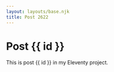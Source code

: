 ```yaml
---
layout: layouts/base.njk
title: Post 2622
---
```


# Post {{ id }}

This is post {{ id }} in my Eleventy project.
